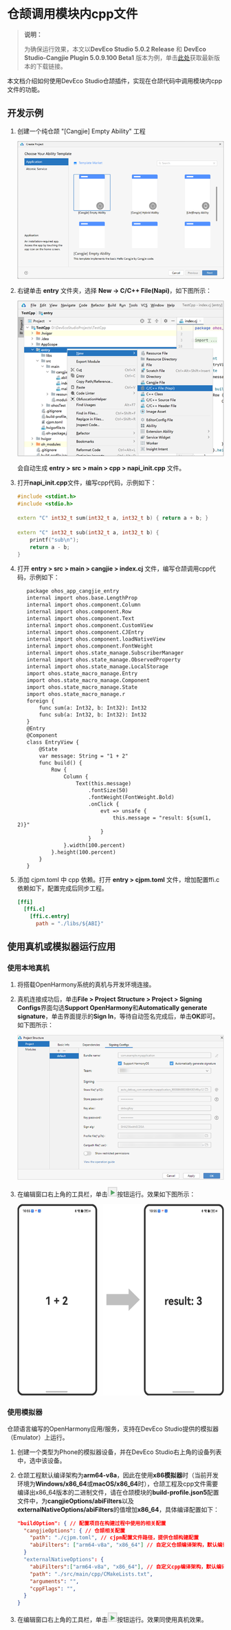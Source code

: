 # 仓颉调用模块内cpp文件

> **说明：**
>
> 为确保运行效果，本文以**DevEco Studio 5.0.2 Release** 和 **DevEco Studio-Cangjie Plugin 5.0.9.100 Beta1** 版本为例，单击[此处](https://developer.huawei.com/consumer/cn/download/)获取最新版本的下载链接。

本文档介绍如何使用DevEco Studio仓颉插件，实现在仓颉代码中调用模块内cpp文件的功能。

## 开发示例

1. 创建一个纯仓颉 "[Cangjie] Empty Ability" 工程

   ![cangjieTemplate](../../figures/cangjieTemplate.png)

2. 右键单击 **entry** 文件夹，选择 **New -> C/C++ File(Napi)**，如下图所示：

   ![cangjiecangjieNewCpp](../../figures/cangjieNewCpp.png)

   会自动生成 **entry > src > main > cpp > napi_init.cpp** 文件。

3. 打开**napi_init.cpp**文件，编写cpp代码，示例如下：

   ```cpp
   #include <stdint.h>
   #include <stdio.h>

   extern "C" int32_t sum(int32_t a, int32_t b) { return a + b; }

   extern "C" int32_t sub(int32_t a, int32_t b) {
       printf("sub\n");
       return a - b;
   }
   ```

4. 打开 **entry > src > main > cangjie > index.cj** 文件，编写仓颉调用cpp代码，示例如下：

   ```cangjie
      package ohos_app_cangjie_entry
      internal import ohos.base.LengthProp
      internal import ohos.component.Column
      internal import ohos.component.Row
      internal import ohos.component.Text
      internal import ohos.component.CustomView
      internal import ohos.component.CJEntry
      internal import ohos.component.loadNativeView
      internal import ohos.component.FontWeight
      internal import ohos.state_manage.SubscriberManager
      internal import ohos.state_manage.ObservedProperty
      internal import ohos.state_manage.LocalStorage
      import ohos.state_macro_manage.Entry
      import ohos.state_macro_manage.Component
      import ohos.state_macro_manage.State
      import ohos.state_macro_manage.r
      foreign {
          func sum(a: Int32, b: Int32): Int32
          func sub(a: Int32, b: Int32): Int32
      }
      @Entry
      @Component
      class EntryView {
          @State
          var message: String = "1 + 2"
          func build() {
              Row {
                  Column {
                      Text(this.message)
                          .fontSize(50)
                          .fontWeight(FontWeight.Bold)
                          .onClick {
                              evt => unsafe {
                                  this.message = "result: ${sum(1, 2)}"
                              }
                          }
                  }.width(100.percent)
              }.height(100.percent)
          }
      }
      ```

5. 添加 cjpm.toml 中 cpp 依赖。打开 **entry > cjpm.toml** 文件，增加配置ffi.c依赖如下，配置完成后同步工程。

   ```toml
   [ffi]
     [ffi.c]
       [ffi.c.entry]
         path = "./libs/${ABI}"
   ```

## 使用真机或模拟器运行应用

### 使用本地真机

1. 将搭载OpenHarmony系统的真机与开发环境连接。
2. 真机连接成功后，单击**File > Project Structure > Project > Signing Configs**界面勾选**Support OpenHarmony**和**Automatically generate signature**，单击界面提示的**Sign In**，等待自动签名完成后，单击**OK**即可。如下图所示：

   ![buildSign](../../figures/buildSign.png)

3. 在编辑窗口右上角的工具栏，单击![runButton](../../figures/runButton.png)按钮运行。效果如下图所示：

   ![hybridExampleRunning](../../figures/cangjieCppAdd.png)

### 使用模拟器

仓颉语言编写的OpenHarmony应用/服务，支持在DevEco Studio提供的模拟器（Emulator）上运行。

1. 创建一个类型为Phone的模拟器设备，并在DevEco Studio右上角的设备列表中，选中该设备。

2. 仓颉工程默认编译架构为**arm64-v8a**，因此在使用**x86模拟器**时（当前开发环境为**Windows/x86_64**或**macOS/x86_64**时），仓颉工程及cpp文件需要编译出x86_64版本的二进制文件，请在仓颉模块的**build-profile.json5**配置文件中，为**cangjieOptions/abiFilters**以及**externalNativeOptions/abiFilters**的值增加**x86_64**，具体编译配置如下：

    ```json
    "buildOption": { // 配置项目在构建过程中使用的相关配置
      "cangjieOptions": { // 仓颉相关配置
        "path": "./cjpm.toml", // cjpm配置文件路径，提供仓颉构建配置
        "abiFilters": ["arm64-v8a", "x86_64"] // 自定义仓颉编译架构，默认编译架构为arm64-v8a
      }
      "externalNativeOptions": {
        "abiFilters":["arm64-v8a", "x86_64"], // 自定义cpp编译架构，默认编译架构为arm64-v8a
        "path": "./src/main/cpp/CMakeLists.txt",
        "arguments": "",
        "cppFlags": "",
      }
    }
    ```

3. 在编辑窗口右上角的工具栏，单击![runButton](../../figures/runButton.png)按钮运行。效果同使用真机效果。
